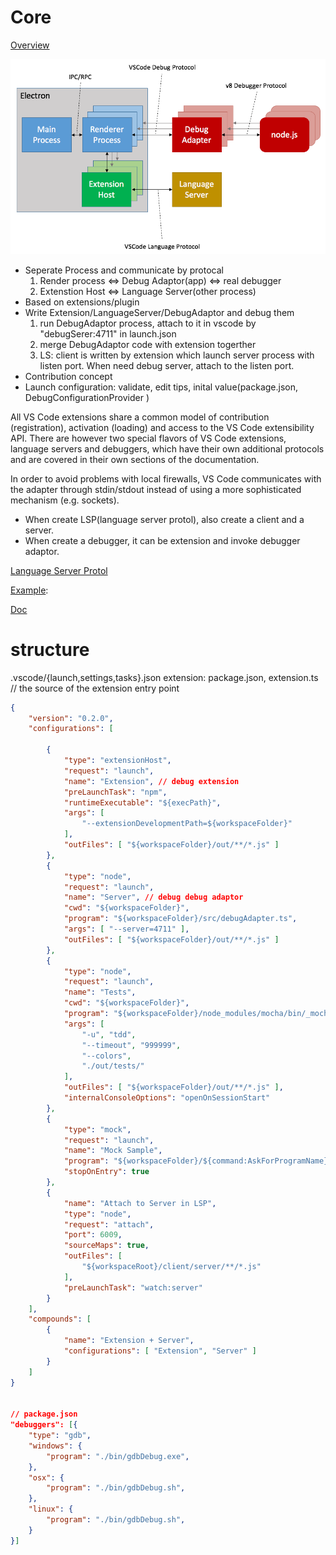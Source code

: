 # Core
[Overview](https://github.com/Microsoft/vscode-docs/blob/master/docs/extensions/overview.md)

![core](../images/extensibility-architecture.png)

- Seperate Process and communicate by protocal 
	1) Render process <=> Debug Adaptor(app) <=> real debugger
	2) Extenstion Host <=> Language Server(other process)
- Based on extensions/plugin
- Write Extension/LanguageServer/DebugAdaptor and debug them
	1) run DebugAdaptor process, attach to it in vscode by "debugSerer:4711" in launch.json
	2) merge DebugAdaptor code with extension togerther
	3) LS: client is written by extension which launch server process with listen port. When need debug server, attach to the listen port.
- Contribution concept
- Launch configuration: validate, edit tips, inital value(package.json, DebugConfigurationProvider )


All VS Code extensions share a common model of contribution (registration), activation (loading) and access to the VS Code extensibility API. There are however two special flavors of VS Code extensions, language servers and debuggers, which have their own additional protocols and are covered in their own sections of the documentation.

In order to avoid problems with local firewalls, VS Code communicates with the adapter through stdin/stdout instead of using a more sophisticated mechanism (e.g. sockets).

- When create LSP(language server protol), also create a client and a server.
- When create a debugger, it can be extension and invoke debugger adaptor.

[Language Server Protol](https://code.visualstudio.com/blogs/2016/06/27/common-language-protocol)

[Example](https://github.com/Microsoft/vscode-extension-samples/):

[Doc](https://github.com/Microsoft/vscode-docs/tree/master/docs)

# structure
.vscode/{launch,settings,tasks}.json
extension: package.json, extension.ts // the source of the extension entry point

``` launch.json
{
	"version": "0.2.0",
	"configurations": [
		
		{
			"type": "extensionHost",
			"request": "launch",
			"name": "Extension", // debug extension
			"preLaunchTask": "npm",
			"runtimeExecutable": "${execPath}",
			"args": [
				"--extensionDevelopmentPath=${workspaceFolder}"
			],
			"outFiles": [ "${workspaceFolder}/out/**/*.js" ]
		},
		{
			"type": "node",
			"request": "launch",
			"name": "Server", // debug debug adaptor
			"cwd": "${workspaceFolder}",
			"program": "${workspaceFolder}/src/debugAdapter.ts",
			"args": [ "--server=4711" ],
			"outFiles": [ "${workspaceFolder}/out/**/*.js" ]
		},
		{
			"type": "node",
			"request": "launch",
			"name": "Tests",
			"cwd": "${workspaceFolder}",
			"program": "${workspaceFolder}/node_modules/mocha/bin/_mocha",
			"args": [
				"-u", "tdd",
				"--timeout", "999999",
				"--colors",
				"./out/tests/"
			],
			"outFiles": [ "${workspaceFolder}/out/**/*.js" ],
			"internalConsoleOptions": "openOnSessionStart"
		},
		{
			"type": "mock",
			"request": "launch",
			"name": "Mock Sample",
			"program": "${workspaceFolder}/${command:AskForProgramName}",
			"stopOnEntry": true
		},
		{
			"name": "Attach to Server in LSP",
			"type": "node",
			"request": "attach",
			"port": 6009,
			"sourceMaps": true,
			"outFiles": [
				"${workspaceRoot}/client/server/**/*.js"
			],
			"preLaunchTask": "watch:server"
		}
	],
	"compounds": [
		{
			"name": "Extension + Server",
			"configurations": [ "Extension", "Server" ]
		}
	]
}


// package.json
"debuggers": [{
    "type": "gdb",
    "windows": {
        "program": "./bin/gdbDebug.exe",
    },
    "osx": {
        "program": "./bin/gdbDebug.sh",
    },
    "linux": {
        "program": "./bin/gdbDebug.sh",
    }
}]
```